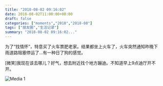 ```yaml
---
title: "2018-08-02 09:16:02"
date: 2018-08-02T11:00:00+08:00
draft: false
categories: ["moments","2018","2018-08"]
tags: ["朋友圈","生活记录"]
summary: "2018-08-02 09:16:02..."
---
```


为了“找情怀”，特意买了火车票肥老家。结果都坐上火车了，火车突然通知昨晚下雨道路阻塞停运了…有一种日了狗的感觉。

[微笑]我现在该去哪儿？好气，想去附近找个地方蹦迪。不知道早上9点迪厅开不开。

![Media 1](/Moments/photos/2018-08-02/201808020916020.jpg)

